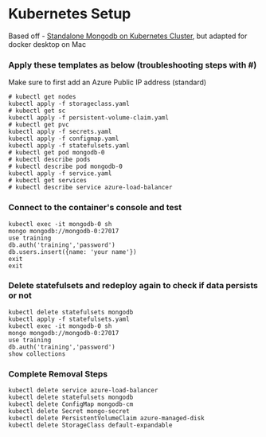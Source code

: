# Kubernetes Setup

Based off - [Standalone Mongodb on Kubernetes Cluster](https://medium.com/@dilipkumar/standalone-mongodb-on-kubernetes-cluster-19e7b5896b27), but adapted for docker desktop on Mac

### Apply these templates as below (troubleshooting steps with #)
Make sure to first add an Azure Public IP address (standard)
```
# kubectl get nodes
kubectl apply -f storageclass.yaml
# kubectl get sc
kubectl apply -f persistent-volume-claim.yaml
# kubectl get pvc
kubectl apply -f secrets.yaml
kubectl apply -f configmap.yaml
kubectl apply -f statefulsets.yaml
# kubectl get pod mongodb-0
# kubectl describe pods
# kubectl describe pod mongodb-0
kubectl apply -f service.yaml
# kubectl get services
# kubectl describe service azure-load-balancer
```

### Connect to the container's console and test
```
kubectl exec -it mongodb-0 sh
mongo mongodb://mongodb-0:27017
use training
db.auth('training','password')
db.users.insert({name: 'your name'})
exit
exit
```

### Delete statefulsets and redeploy again to check if data persists or not
```
kubectl delete statefulsets mongodb
kubectl apply -f statefulsets.yaml
kubectl exec -it mongodb-0 sh
mongo mongodb://mongodb-0:27017
use training
db.auth('training','password')
show collections
```

### Complete Removal Steps
```
kubectl delete service azure-load-balancer
kubectl delete statefulsets mongodb
kubectl delete ConfigMap mongodb-cm
kubectl delete Secret mongo-secret
kubectl delete PersistentVolumeClaim azure-managed-disk
kubectl delete StorageClass default-expandable
```
